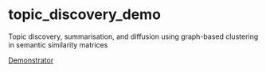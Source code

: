 # topic_discovery_demo
Topic discovery, summarisation, and diffusion using graph-based clustering in semantic similarity matrices

[Demonstrator](https://peacerep.github.io/topic_discovery_demo/)
